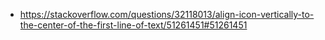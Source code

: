 - https://stackoverflow.com/questions/32118013/align-icon-vertically-to-the-center-of-the-first-line-of-text/51261451#51261451

